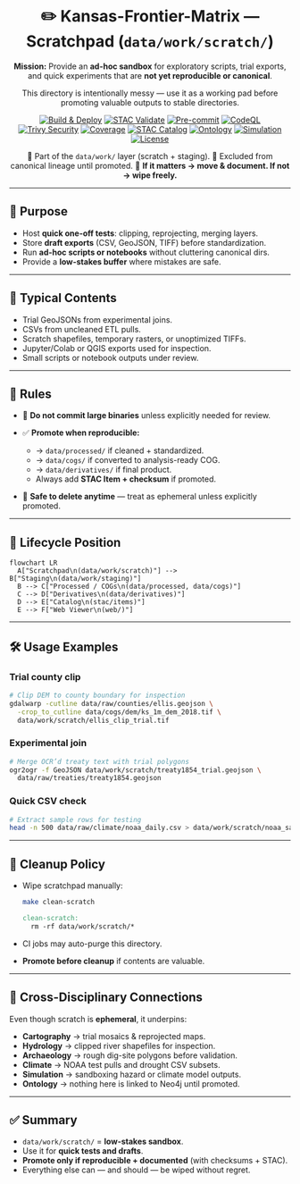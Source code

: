 <div align="center">

# ✏️ Kansas-Frontier-Matrix — Scratchpad (`data/work/scratch/`)

**Mission:** Provide an **ad-hoc sandbox** for exploratory scripts, trial exports,
and quick experiments that are **not yet reproducible or canonical**.

This directory is intentionally messy — use it as a working pad
before promoting valuable outputs to stable directories.

[![Build & Deploy](https://github.com/bartytime4life/Kansas-Frontier-Matrix/actions/workflows/site.yml/badge.svg)](../../../../.github/workflows/site.yml)
[![STAC Validate](https://github.com/bartytime4life/Kansas-Frontier-Matrix/actions/workflows/stac-badges.yml/badge.svg)](../../../../.github/workflows/stac-badges.yml)
[![Pre-commit](https://github.com/bartytime4life/Kansas-Frontier-Matrix/actions/workflows/pre-commit.yml/badge.svg)](../../../../.github/workflows/pre-commit.yml)
[![CodeQL](https://github.com/bartytime4life/Kansas-Frontier-Matrix/actions/workflows/codeql.yml/badge.svg)](../../../../.github/workflows/codeql.yml)
[![Trivy Security](https://github.com/bartytime4life/Kansas-Frontier-Matrix/actions/workflows/trivy.yml/badge.svg)](../../../../.github/workflows/trivy.yml)
[![Coverage](https://codecov.io/gh/bartytime4life/Kansas-Frontier-Matrix/branch/main/graph/badge.svg)](https://codecov.io/gh/bartytime4life/Kansas-Frontier-Matrix)
[![STAC Catalog](https://img.shields.io/badge/STAC-1.0.0-blue)](https://stacspec.org/)
[![Ontology](https://img.shields.io/badge/Ontology-CIDOC%20CRM%20+%20OWL--Time-purple)](https://www.cidoc-crm.org/)
[![Simulation](https://img.shields.io/badge/Simulation-NASA--grade-green)](../../../../docs/templates/experiment.md)
[![License](https://img.shields.io/badge/License-MIT-yellow.svg)](../../../../LICENSE)

📌 Part of the `data/work/` layer (scratch + staging).
📌 Excluded from canonical lineage until promoted.
📌 **If it matters → move & document. If not → wipe freely.**

</div>

---

## 🎯 Purpose

* Host **quick one-off tests**: clipping, reprojecting, merging layers.
* Store **draft exports** (CSV, GeoJSON, TIFF) before standardization.
* Run **ad-hoc scripts or notebooks** without cluttering canonical dirs.
* Provide a **low-stakes buffer** where mistakes are safe.

---

## 📂 Typical Contents

* Trial GeoJSONs from experimental joins.
* CSVs from uncleaned ETL pulls.
* Scratch shapefiles, temporary rasters, or unoptimized TIFFs.
* Jupyter/Colab or QGIS exports used for inspection.
* Small scripts or notebook outputs under review.

---

## 🚦 Rules

* 🚫 **Do not commit large binaries** unless explicitly needed for review.
* ✅ **Promote when reproducible:**

  * → `data/processed/` if cleaned + standardized.
  * → `data/cogs/` if converted to analysis-ready COG.
  * → `data/derivatives/` if final product.
  * Always add **STAC Item + checksum** if promoted.
* 🧹 **Safe to delete anytime** — treat as ephemeral unless explicitly promoted.

---

## 🔄 Lifecycle Position

```mermaid
flowchart LR
  A["Scratchpad\n(data/work/scratch)"] --> B["Staging\n(data/work/staging)"]
  B --> C["Processed / COGs\n(data/processed, data/cogs)"]
  C --> D["Derivatives\n(data/derivatives)"]
  D --> E["Catalog\n(stac/items)"]
  E --> F["Web Viewer\n(web/)"]
```

<!-- END OF MERMAID -->

---

## 🛠️ Usage Examples

### Trial county clip

```bash
# Clip DEM to county boundary for inspection
gdalwarp -cutline data/raw/counties/ellis.geojson \
  -crop_to_cutline data/cogs/dem/ks_1m_dem_2018.tif \
  data/work/scratch/ellis_clip_trial.tif
```

### Experimental join

```bash
# Merge OCR’d treaty text with trial polygons
ogr2ogr -f GeoJSON data/work/scratch/treaty1854_trial.geojson \
  data/raw/treaties/treaty1854.geojson
```

### Quick CSV check

```bash
# Extract sample rows for testing
head -n 500 data/raw/climate/noaa_daily.csv > data/work/scratch/noaa_sample.csv
```

---

## 🧹 Cleanup Policy

* Wipe scratchpad manually:

  ```bash
  make clean-scratch
  ```

  ```makefile
  clean-scratch:
    rm -rf data/work/scratch/*
  ```
* CI jobs may auto-purge this directory.
* **Promote before cleanup** if contents are valuable.

---

## 🔗 Cross-Disciplinary Connections

Even though scratch is **ephemeral**, it underpins:

* **Cartography** → trial mosaics & reprojected maps.
* **Hydrology** → clipped river shapefiles for inspection.
* **Archaeology** → rough dig-site polygons before validation.
* **Climate** → NOAA test pulls and drought CSV subsets.
* **Simulation** → sandboxing hazard or climate model outputs.
* **Ontology** → nothing here is linked to Neo4j until promoted.

---

## ✅ Summary

* `data/work/scratch/` = **low-stakes sandbox**.
* Use it for **quick tests and drafts**.
* **Promote only if reproducible + documented** (with checksums + STAC).
* Everything else can — and should — be wiped without regret.
